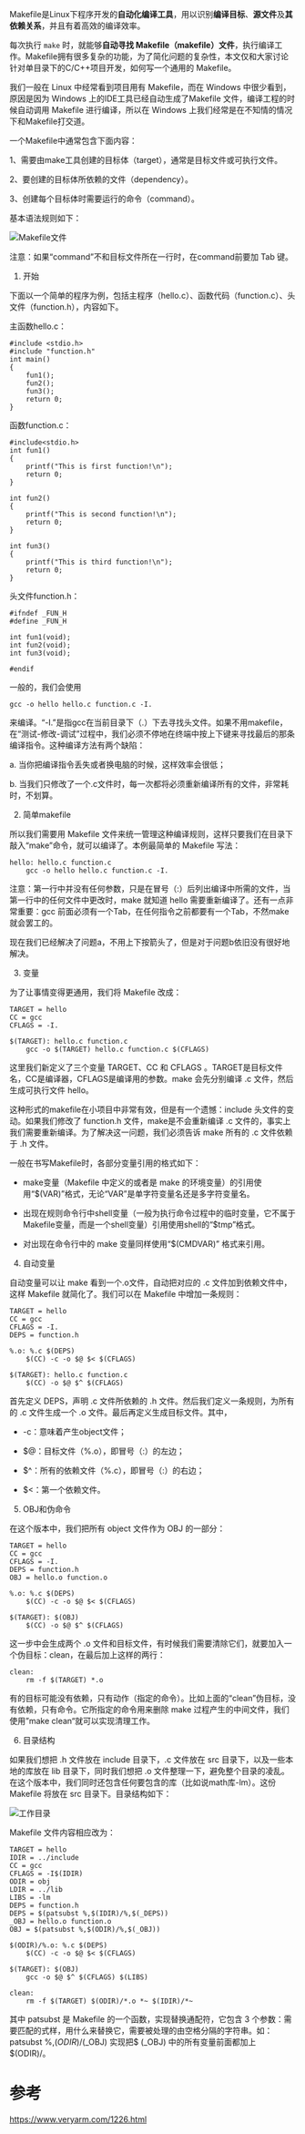 
Makefile是Linux下程序开发的**自动化编译工具**，用以识别**编译目标**、**源文件**及**其依赖关系**，并且有着高效的编译效率。

每次执行 `make` 时，就能够**自动寻找 Makefile（makefile）文件**，执行编译工作。Makefile拥有很多复杂的功能，为了简化问题的复杂性，本文仅和大家讨论针对单目录下的C/C++项目开发，如何写一个通用的 Makefile。

我们一般在 Linux 中经常看到项目用有 Makefile，而在 Windows 中很少看到，原因是因为 Windows 上的IDE工具已经自动生成了Makefile 文件，编译工程的时候自动调用 Makefile 进行编译，所以在 Windows 上我们经常是在不知情的情况下和Makefile打交道。

一个Makefile中通常包含下面内容：

1、需要由make工具创建的目标体（target），通常是目标文件或可执行文件。

2、要创建的目标体所依赖的文件（dependency）。

3、创建每个目标体时需要运行的命令（command）。

基本语法规则如下：

![Makefile文件](images/1.png)

注意：如果“command”不和目标文件所在一行时，在command前要加 Tab 键。

1. 开始

下面以一个简单的程序为例，包括主程序（hello.c）、函数代码（function.c）、头文件（function.h），内容如下。

主函数hello.c：

```
#include <stdio.h> 
#include "function.h"
int main()
{
    fun1();
    fun2();
    fun3();
    return 0; 
}
```

函数function.c：

```
#include<stdio.h>
int fun1() 
{ 
    printf("This is first function!\n"); 
    return 0; 
} 
 
int fun2() 
{ 
    printf("This is second function!\n"); 
    return 0; 
} 
 
int fun3() 
{ 
    printf("This is third function!\n"); 
    return 0; 
}
```

头文件function.h：

```
#ifndef _FUN_H
#define _FUN_H

int fun1(void);
int fun2(void);
int fun3(void);
 
#endif
```

一般的，我们会使用

```
gcc -o hello hello.c function.c -I.
```

来编译。“-I.”是指gcc在当前目录下（.）下去寻找头文件。如果不用makefile，在“测试-修改-调试”过程中，我们必须不停地在终端中按上下键来寻找最后的那条编译指令。这种编译方法有两个缺陷：

a. 当你把编译指令丢失或者换电脑的时候，这样效率会很低；

b. 当我们只修改了一个.c文件时，每一次都将必须重新编译所有的文件，非常耗时，不划算。

2. 简单makefile

所以我们需要用 Makefile 文件来统一管理这种编译规则，这样只要我们在目录下敲入“make”命令，就可以编译了。本例最简单的 Makefile 写法：

```
hello: hello.c function.c
    gcc -o hello hello.c function.c -I.
```

注意：第一行中并没有任何参数，只是在冒号（:）后列出编译中所需的文件，当第一行中的任何文件中更改时，make 就知道 hello  需要重新编译了。还有一点非常重要：gcc 前面必须有一个Tab，在任何指令之前都要有一个Tab，不然make就会罢工的。

现在我们已经解决了问题a，不用上下按箭头了，但是对于问题b依旧没有很好地解决。

3. 变量

为了让事情变得更通用，我们将 Makefile 改成：

```
TARGET = hello
CC = gcc
CFLAGS = -I.

$(TARGET): hello.c function.c
    gcc -o $(TARGET) hello.c function.c $(CFLAGS)
```

这里我们新定义了三个变量 TARGET、CC 和 CFLAGS 。TARGET是目标文件名，CC是编译器，CFLAGS是编译用的参数。make 会先分别编译 .c 文件，然后生成可执行文件 hello。

这种形式的makefile在小项目中非常有效，但是有一个遗憾：include 头文件的变动。如果我们修改了 function.h 文件，make是不会重新编译 .c 文件的，事实上我们需要重新编译。为了解决这一问题，我们必须告诉 make 所有的 .c 文件依赖于 .h 文件。

一般在书写Makefile时，各部分变量引用的格式如下：

- make变量（Makefile 中定义的或者是 make 的环境变量）的引用使用“$(VAR)”格式，无论“VAR”是单字符变量名还是多字符变量名。

- 出现在规则命令行中shell变量（一般为执行命令过程中的临时变量，它不属于Makefile变量，而是一个shell变量）引用使用shell的“$tmp”格式。

- 对出现在命令行中的 make 变量同样使用“$(CMDVAR)” 格式来引用。

4. 自动变量

自动变量可以让 make 看到一个.o文件，自动把对应的 .c 文件加到依赖文件中，这样 Makefile 就简化了。我们可以在 Makefile 中增加一条规则：

```
TARGET = hello
CC = gcc
CFLAGS = -I.
DEPS = function.h

%.o: %.c $(DEPS)
    $(CC) -c -o $@ $< $(CFLAGS)

$(TARGET): hello.c function.c
    $(CC) -o $@ $^ $(CFLAGS)
```

首先定义 DEPS，声明 .c 文件所依赖的 .h 文件。然后我们定义一条规则，为所有的 .c 文件生成一个 .o 文件。最后再定义生成目标文件。其中，

- -c：意味着产生object文件；

- $@：目标文件（%.o），即冒号（:）的左边；

- $^：所有的依赖文件（%.c），即冒号（:）的右边；

- $<：第一个依赖文件。

5. OBJ和伪命令
 
在这个版本中，我们把所有 object 文件作为 OBJ 的一部分：

```
TARGET = hello
CC = gcc
CFLAGS = -I.
DEPS = function.h
OBJ = hello.o function.o

%.o: %.c $(DEPS)
    $(CC) -c -o $@ $< $(CFLAGS)

$(TARGET): $(OBJ)
    $(CC) -o $@ $^ $(CFLAGS)
```

这一步中会生成两个 .o 文件和目标文件，有时候我们需要清除它们，就要加入一个伪目标：clean，在最后加上这样的两行：

```
clean:
    rm -f $(TARGET) *.o
```

有的目标可能没有依赖，只有动作（指定的命令）。比如上面的“clean”伪目标，没有依赖，只有命令。它所指定的命令用来删除 make 过程产生的中间文件，我们使用”make clean“就可以实现清理工作。

6. 目录结构

如果我们想把 .h 文件放在 include 目录下，.c 文件放在 src 目录下，以及一些本地的库放在 lib 目录下，同时我们想把 .o 文件整理一下，避免整个目录的凌乱。在这个版本中，我们同时还包含任何要包含的库（比如说math库-lm）。这份 Makefile 将放在 src 目录下。目录结构如下：

![工作目录](images/2.png)

Makefile 文件内容相应改为：

```
TARGET = hello
IDIR = ../include
CC = gcc
CFLAGS = -I$(IDIR)
ODIR = obj
LDIR = ../lib
LIBS = -lm
DEPS = function.h
DEPS = $(patsubst %,$(IDIR)/%,$(_DEPS))
_OBJ = hello.o function.o
OBJ = $(patsubst %,$(ODIR)/%,$(_OBJ))

$(ODIR)/%.o: %.c $(DEPS)
    $(CC) -c -o $@ $< $(CFLAGS)

$(TARGET): $(OBJ)
    gcc -o $@ $^ $(CFLAGS) $(LIBS)

clean:
    rm -f $(TARGET) $(ODIR)/*.o *~ $(IDIR)/*~
```

其中 patsubst 是 Makefile 的一个函数，实现替换通配符，它包含 3 个参数：需要匹配的式样，用什么来替换它，需要被处理的由空格分隔的字符串。如：patsubst %,$(ODIR)/%,$(\_OBJ) 实现把$ (\_OBJ) 中的所有变量前面都加上$(ODIR)/。

# 参考

https://www.veryarm.com/1226.html